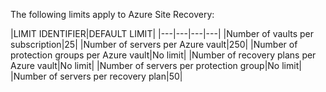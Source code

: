 <properties
   pageTitle="Site Recovery limits table"
   description="Describes system limits for Site Recovery."
   services="site recovery"
   documentationCenter="NA"
   authors="csilauraa"
   manager="jwhit"
   editor="" />
<tags
   ms.service="site recovery"
   ms.devlang="NA"
   ms.topic="article"
   ms.tgt_pltfrm="NA"
   ms.workload="TBD"
   ms.date="07/06/2015"
   ms.author="lauraa" />


The following limits apply to Azure Site Recovery:


|LIMIT IDENTIFIER|DEFAULT LIMIT|
|---|---|---|---|
|Number of vaults per subscription|25|
|Number of servers per Azure vault|250|
|Number of protection groups per Azure vault|No limit|
|Number of recovery plans per Azure vault|No limit|
|Number of servers per protection group|No limit|
|Number of servers per recovery plan|50|


